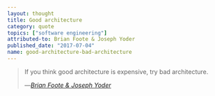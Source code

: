 ```yaml
---
layout: thought
title: Good architecture
category: quote
topics: ["software engineering"]
attributed-to: Brian Foote & Joseph Yoder
published_date: "2017-07-04"
name: good-architecture-bad-architecture
---
```

> If you think good architecture is expensive, try bad architecture.
>
> &mdash;<cite>[Brian Foote & Joseph Yoder][big-ball-of-mud]</cite>

[big-ball-of-mud]: http://www.laputan.org/mud/

